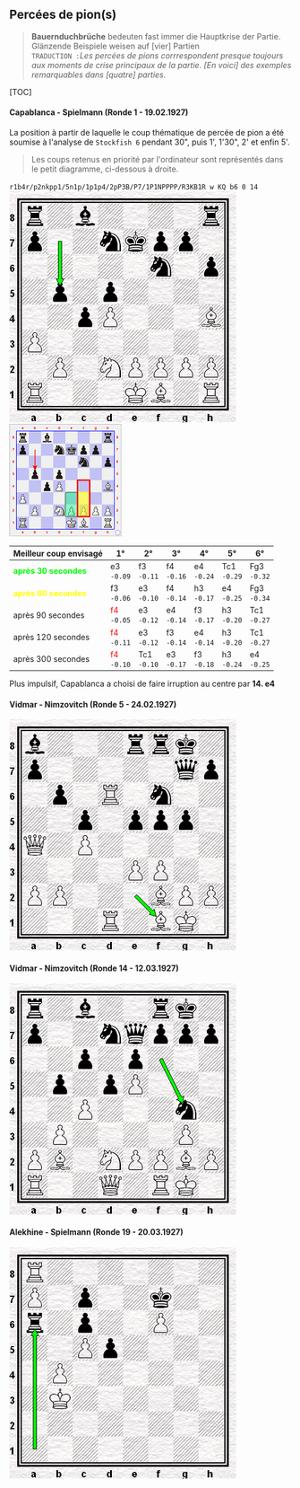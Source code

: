 ## Percées de pion(s)

> **Bauernduchbrüche** bedeuten fast immer die Hauptkrise der Partie. Glänzende Beispiele weisen auf [vier] Partien  
> `TRADUCTION :`*Les percées de pions corrrespondent presque toujours aux moments de crise principaux de la partie. [En voici] des exemples remarquables dans [quatre] parties.*

[TOC]

#### Capablanca - Spielmann (Ronde 1 - 19.02.1927)

La position à partir de laquelle le coup thématique de percée de pion a été soumise à l'analyse de `Stockfish 6` pendant 30", puis 1', 1'30", 2' et enfin 5'.  

> Les coups retenus en priorité par l'ordinateur sont représentés dans le petit diagramme, ci-dessous à droite.

`r1b4r/p2nkpp1/5n1p/1p1p4/2pP3B/P7/1P1NPPPP/R3KB1R w KQ b6 0 14` 
![](01a.png "Capablanca-Spielmann - après 13... b5") ![](01a_best.png)

| Meilleur coup envisagé | 1° | 2° | 3° | 4° | 5° | 6° |
| --- | --- | --- | --- | --- | --- | --- |
| <font color="lime"><b>après 30 secondes</b></font> | e3<br>`-0.09` | f3<br>`-0.11` | f4<br>`-0.16` | e4<br>`-0.24` | Tc1<br>`-0.29` | Fg3<br>`-0.32` |
| <font color="yellow"><b>après 60 secondes</b></font> | f3<br>`-0.06` | e3<br>`-0.10` | f4<br>`-0.14` | h3<br>`-0.17` | e4<br>`-0.25` | Fg3<br>`-0.34` |
| après 90 secondes | <font color="red">f4</font><br>`-0.05` | e3<br>`-0.12` | e4<br>`-0.14` | f3<br>`-0.17` | h3<br>`-0.20` | Tc1<br>`-0.27` |
| après 120 secondes | <font color="red">f4</font><br>`-0.11` | e3<br>`-0.12` | f3<br>`-0.14` | e4<br>`-0.14` | h3<br>`-0.20` | Tc1<br>`-0.27` |
| après 300 secondes | <font color="red">f4</font><br>`-0.10` | Tc1<br>`-0.10` | e3<br>`-0.17` | f3<br>`-0.18` | h3<br>`-0.24` | e4<br>`-0.25` |

Plus impulsif, Capablanca a choisi de faire irruption au centre par **14. e4**

#### Vidmar - Nimzovitch (Ronde 5 - 24.02.1927)

![](01b.png)

#### Vidmar - Nimzovitch (Ronde 14 - 12.03.1927)

![](01c.png)

#### Alekhine - Spielmann (Ronde 19 - 20.03.1927)

![](01d.png)

